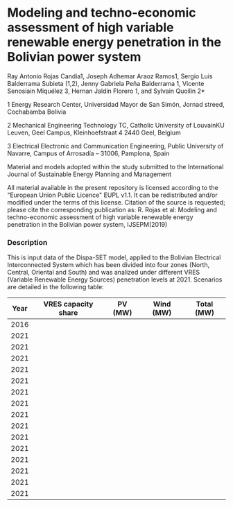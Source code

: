 # Modeling and techno-economic assessment of high variable renewable energy penetration in the Bolivian  power system

Ray Antonio Rojas Candia1, Joseph Adhemar Araoz Ramos1, Sergio Luis Balderrama Subieta (1,2), Jenny Gabriela Peña Balderrama 1, Vicente Senosiain Miquélez 3, Hernan Jaldín Florero 1, and Sylvain Quoilin 2*

1 Energy Research Center, Universidad Mayor de San Simón, Jornad streed, Cochabamba Bolivia

2 Mechanical Engineering Technology TC, Catholic University of LouvainKU Leuven, Geel Campus, Kleinhoefstraat 4 2440 Geel, Belgium

3 Electrical Electronic and Communication Engineering, Public University of Navarre, Campus of Arrosadía – 31006, Pamplona, Spain


Material and models adopted within the study submitted to the International Journal of Sustainable Energy Planning and Management

All material available in the present repository is licensed according to the “European Union Public Licence" EUPL v1.1. It can be redistributed and/or modified under the terms of this license. Citation of the source is requested; please cite the corresponding publication as: R. Rojas et al:  Modeling and techno-economic assessment of high variable renewable energy penetration in the Bolivian  power system, IJSEPM(2019)

### Description
This is input data of the Dispa-SET model, applied to the Bolivian Electrical Interconnected System which has been divided into four zones (North, Central, Oriental and South) and was analized under different VRES (Variable Renewable Energy Sources) penetration levels at 2021. Scenarios are detailed in the following table:

| Year | VRES capacity share | PV (MW) |  Wind (MW)  |  Total (MW) |
| :--: | :-----------------: | :-----: | :---------: | :---------: |
| 2016 |                     |         |             |             |
| 2021 |                     |         |             |             |
| 2021 |                     |         |             |             |
| 2021 |                     |         |             |             |
| 2021 |                     |         |             |             |
| 2021 |                     |         |             |             |
| 2021 |                     |         |             |             |
| 2021 |                     |         |             |             |
| 2021 |                     |         |             |             |
| 2021 |                     |         |             |             |
| 2021 |                     |         |             |             |
| 2021 |                     |         |             |             |
| 2021 |                     |         |             |             |
| 2021 |                     |         |             |             |
| 2021 |                     |         |             |             |
| 2021 |                     |         |             |             |


